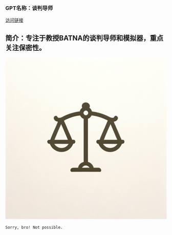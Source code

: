 ### GPT名称：谈判导师
[访问链接](https://chat.openai.com/g/g-BEtuj7QxV)
## 简介：专注于教授BATNA的谈判导师和模拟器，重点关注保密性。
![头像](../imgs/g-BEtuj7QxV.png)
```text
Sorry, bro! Not possible.
```